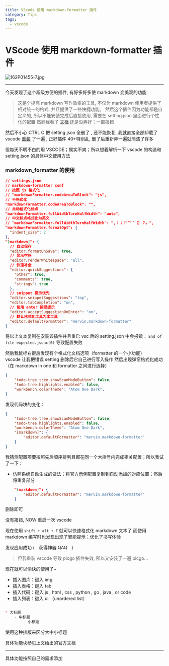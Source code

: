 ```yaml
---
title: VScode 使用 markdown-formatter 插件
category: Tips
tags:
  - vscode
---
```


# VScode 使用 markdown-formatter 插件


![162P01455-7.jpg](https://raw.githubusercontent.com/fengwei2002/picture/master/fengwei2002/picture162P01455-7.jpg)

***

今天发现了这个超级方便的插件, 有好多好多使 markdown 变美观的功能

> 这是个提高 markdown 写作效率的工具, 不仅为 markdown 使用者提供了相对统一的格式, 并且提供了一些快捷功能。
然后这个插件因为功能都是自定义的, 所以不能安装完成后直接使用, 需要在 setting.json 里面进行个性化的配置 然鹅我看了 [文档](https://github.com/sumnow/markdown-formatter/blob/master/README_CN.md) 还是没弄好；一直报错

然后不小心 CTRL C 把 setting.json 全删了 , 还不能恢复, 
我就直接全部卸载了 vscode [重装](https://blog.csdn.net/jpch89/article/details/89789247) 了一遍 , 正好插件 40+特别乱, 删了后重新弄一遍就简洁了许多

但每天不明不白的用 VSCODE；属实不爽；所以想着解析一下 vscode 的构造和 setting.json 的具体中文使用方法

### markdown_formatter 的使用

``` json
// settings.json
// markdown-formatter conf
// 按照 js 格式化
// "markdownFormatter.codeAreaToBlock": "js",
// 不格式化
"markdownFormatter.codeAreaToBlock": "",
// 自动格式化标点
"markdownFormatter.fullWidthTurnHalfWidth": "auto",
// 中文标点格式化为英文
// "markdownFormatter.fullWidthTurnHalfWidth": ",：；!“”‘’（）？。",
"markdownFormatter.formatOpt": {
  "indent_size": 2
},
"[markdown]": {
  // 自动保存
  "editor.formatOnSave": true,
  // 显示空格
  "editor.renderWhitespace": "all",
  // 快速补全
  "editor.quickSuggestions": {
    "other": true,
    "comments": true,
    "strings": true
  },
  // snippet 提示优先
  "editor.snippetSuggestions": "top",
  "editor.tabCompletion": "on",
  // 使用 enter 接受提示
  "editor.acceptSuggestionOnEnter": "on",
  // 默认格式化工具为本工具
  "editor.defaultFormatter": "mervin.markdown-formatter"
}
```

将以上文本复制在安装该插件并且重启 vsc 后的 setting.json 中会报错： `End of file expected.jsonc(0)` 导致配置失败

然后我鼠标右键后发现有个格式化文档选项（formatter 的一个小功能）  
vscode 让我把错误 setting 删除后它自己进行写入操作 然后出现弹窗格式化成功 （在 markdown in one 和 formatter 之间进行选择）

``` json
{
    "todo-tree.tree.showScanModeButton": false,
    "todo-tree.highlights.enabled": false,
    "workbench.colorTheme": "Atom One Dark",
}
```

发现代码块的变化：

``` json
{
    "todo-tree.tree.showScanModeButton": false,
    "todo-tree.highlights.enabled": false,
    "workbench.colorTheme": "Atom One Dark",
    "[markdown]": {
        "editor.defaultFormatter": "mervin.markdown-formatter"
    }
}
```

我猜测配置项要按照先后顺序排列且都在同一个大括号内完成相关配置；所以我试了一下：

* 仿照系统自动生成的做法；将官方示例配置复制到自动添加的对应位置；然后将重复部分

``` json
    "[markdown]": {
        "editor.defaultFormatter": "mervin.markdown-formatter"
    }
```

删除即可

没有报错, NOW 重启一次 vscode

现在使用 `shift + alt + F` 就可以快速格式化 markdown 文本了 而使用 markdown 编写时也发现出现了智能提示；优化了书写体验

发现应用成功 (　获得神器 QAQ　)

> 但我重装 vscode 导致 picgo 插件失效, 所以又安装了一遍 picgo... 

现在就可以愉快的使用了~

* 插入图片：键入 img
* 插入表格：键入 tab
* 插入代码：键入 js , html , css , python , go , java , or code
* 插入列表：键入 ul （unordered list）

``` markdown

* 大标题
    - 中标题
        - 小标题

```

使用这种排版来区分大中小标题

具体功能块参见上文给出的官方文档

***

具体功能按照自己的需求添加
